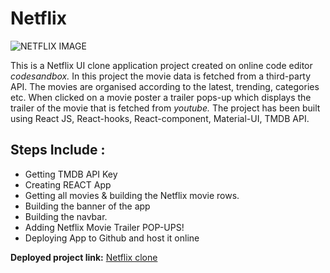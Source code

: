 # Netflix

![NETFLIX IMAGE](https://upload.wikimedia.org/wikipedia/en/f/f4/Netflix_-_English.jpg)

This is a Netflix UI clone application project created on online code editor *codesandbox.* 
In this project the movie data is fetched from a third-party API.
The movies are organised according to the latest, trending, categories etc.
When clicked on a movie poster a trailer pops-up which displays the trailer of the movie that is fetched from *youtube.* 
The project has been built using React JS, React-hooks, React-component, Material-UI, TMDB API.


## Steps Include :
- Getting TMDB API Key
- Creating REACT App 
- Getting all movies & building the Netflix movie rows.
- Building the banner of the app
- Building the navbar.
- Adding Netflix Movie Trailer POP-UPS!
- Deploying App to Github and host it online

**Deployed project link:**  [Netflix clone](https://rohangupta788.github.io/csb-86cjr/)
